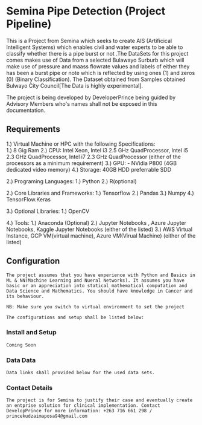 # Semina Pipe Detection (Project Pipeline)

This is a Project from Semina which seeks to create AIS (Artificical Intelligent Systems) which enables civil and water experts to be able to classify whether there is a pipe burst or not  .The DataSets for this project comes makes use of Data from a selected Bulawayo Surburb which will make use of pressure and maass flowrate values and labels of either they has been a burst pipe or note which is reflected by using ones (1) and zeros (0) (Binary Classification). The Dataset obtained from Samples obtained Bulwayo City Council[The Data is highly experimental].


The project is being developed by DeveloperPrince being guided by Advisory Members who's names shall not be exposed in this documentation.

## Requirements

1.) Virtual Machine or HPC with the following Specifications:  
    1.) 8 Gig Ram
    2.) CPU: Intel Xeon, Intel i3 2.5 GHz QuadProcessor, Intel i5 2.3 GHz QuadProcessor, Intel i7        2.3 GHz QuadProcessor (either of the processors as a minimum requirement)
    3.) GPU: - NVidia P800 (4GB dedicated video memory)
    4.) Storage: 40GB HDD preferrable SDD

2.) Programing Languages:
    1.) Python
    2.) R(optional)

2.) Core Libraries and Frameworks:
    1.) Tensorflow
    2.) Pandas
    3.) Numpy
    4.) TensorFlow.Keras

3.) Optional Libraries:
    1.) OpenCV

4.) Tools:
    1.) Anaconda (Optional)
    2.) Jupyter Notebooks , Azure Jupyter Notebooks, Kaggle Jupyter Notebooks (either of the listed)
    3.) AWS Virtual Instance, GCP VM(virtual machine), Azure VM(Virual Machine) (either of the           listed)

## Configuration

    The project assumes that you have experience with Python and Basics in ML & NN(Machine Learning and Nueral Networks). It assumes you have basic or an appreciation into statical mathematical computation and Data Science and Mathematics. You should have knowledge in Cancer and its behaviour. 

    NB: Make sure you switch to virtual environment to set the project

    The configurations and setup shall be listed below:

### Install and Setup

    Coming Soon

### Data Data

    Data links shall provided below for the used data sets.


### Contact Details

    The project is for Semina to justify their case and eventually create an entprise solution for clinical implementation. Contact DevelopPrince for more information: +263 716 661 298 / 
    princekudzaimaposa94@gmail.com

 